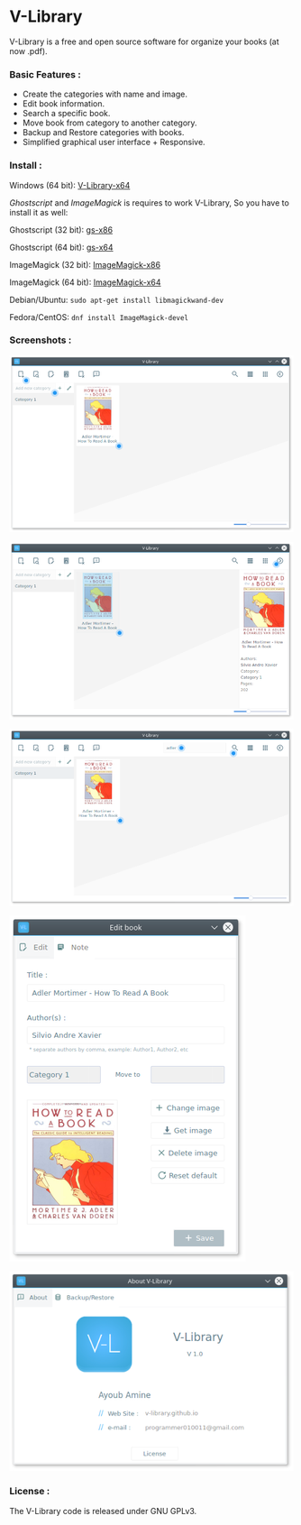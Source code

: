# V-Library

V-Library is a free and open source software for organize your books (at now .pdf).

### Basic Features :

- Create the categories with name and image.
- Edit book information.
- Search a specific book.
- Move book from category to another category.
- Backup and Restore categories with books.
- Simplified graphical user interface + Responsive.

### Install :

Windows (64 bit): [V-Library-x64](https://github.com/ayoubamine/V-Library/raw/master/dist/V-Library_x64_setup.exe)

*Ghostscript* and *ImageMagick* is requires to work V-Library, So you have to install it as well:

Ghostscript (32 bit): [gs-x86](https://github.com/ArtifexSoftware/ghostpdl-downloads/releases/download/gs921/gs921w32.exe)

Ghostscript (64 bit): [gs-x64](https://github.com/ArtifexSoftware/ghostpdl-downloads/releases/download/gs921/gs921w64.exe)

ImageMagick (32 bit): [ImageMagick-x86](http://www.imagemagick.org/download/binaries/ImageMagick-6.9.9-4-Q16-x86-dll.exe)

ImageMagick (64 bit): [ImageMagick-x64](http://www.imagemagick.org/download/binaries/ImageMagick-6.9.9-4-Q16-x64-dll.exe)

Debian/Ubuntu: `sudo apt-get install libmagickwand-dev`

Fedora/CentOS: `dnf install ImageMagick-devel`

### Screenshots :

![V-Library](screenshots/image-1.png)

![V-Library](screenshots/image-2.png)

![V-Library](screenshots/image-3.png)

![V-Library](screenshots/image-4.png)

![V-Library](screenshots/image-5.png)

### License :

The V-Library code is released under GNU GPLv3.
